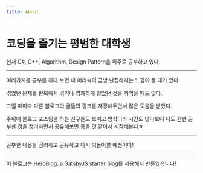 ```yaml
---
title: About
---
```


# 코딩을 즐기는 평범한 대학생

현재 C#, C++, Algorithm, Design Pattern을 위주로 공부하고 있다. 

---

여러가지를 공부를 하다 보면 내 머리속이 금방 난잡해지는 느낌이 들 때가 있다.

겪었던 문제를 반복해서 겪거나 명쾌하게 알았던 것을 까먹을 때도 많다.

그럴 때마다 다른 블로그의 글들의 링크를 저장해두면서 많은 도움을 받았다.

주위에 블로그 포스팅을 하는 친구들도 보이고 방학이라 시간도 많다보니 나도 한번 공부한 것을 정리하면서 공유해보면 좋을 것 같아서 시작해본다ㅎ

---

공부한 내용을 정리하고 공유하고 다시 되돌아볼 예정이다!

---

이 블로그는 [HeroBlog](https://github.com/greglobinski/gatsby-starter-hero-blog), a [GatsbyJS](https://www.gatsbyjs.org/) starter blog를 사용해서 만들었습니다!